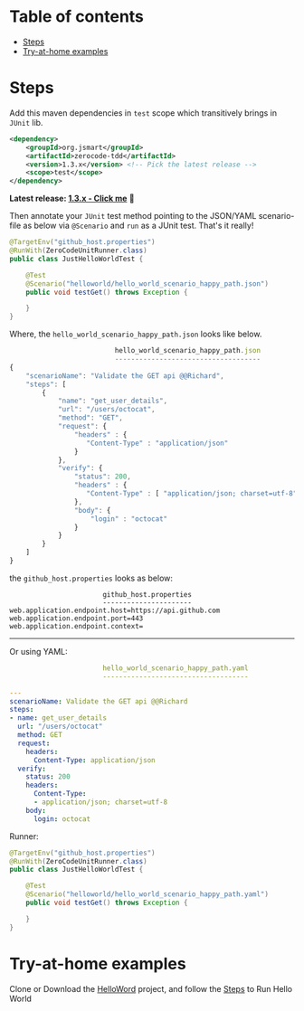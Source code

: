 Table of contents
===
   * [Steps](#steps)
   * [Try-at-home examples](#try-at-home-examples)

Steps
===
Add this maven dependencies in `test` scope which transitively brings in `JUnit` lib.
```xml
<dependency>
    <groupId>org.jsmart</groupId>
    <artifactId>zerocode-tdd</artifactId>
    <version>1.3.x</version> <!-- Pick the latest release -->
    <scope>test</scope>
</dependency>
```
**Latest release: [1.3.x - Click me](https://search.maven.org/search?q=a:zerocode-tdd)** 🏹

Then annotate your `JUnit` test method pointing to the JSON/YAML scenario-file as below via `@Scenario` and `run` as a JUnit test. That's it really!

```java
@TargetEnv("github_host.properties")
@RunWith(ZeroCodeUnitRunner.class)
public class JustHelloWorldTest {

    @Test
    @Scenario("helloworld/hello_world_scenario_happy_path.json")
    public void testGet() throws Exception {

    }
}
```
Where, the `hello_world_scenario_happy_path.json` looks like below.

```javaScript
                          hello_world_scenario_happy_path.json
                          ------------------------------------
{
    "scenarioName": "Validate the GET api @@Richard",
    "steps": [
        {
            "name": "get_user_details",
            "url": "/users/octocat",
            "method": "GET",
            "request": {
                "headers" : { 
                   "Content-Type" : "application/json"
                }
            },
            "verify": {
                "status": 200,
                "headers" : { 
                   "Content-Type" : [ "application/json; charset=utf-8" ]
                },
                "body": {
                    "login" : "octocat"
                }
            }
        }
    ]
}
```

the `github_host.properties` looks as below:
```properties
                       github_host.properties
                       ----------------------
web.application.endpoint.host=https://api.github.com
web.application.endpoint.port=443
web.application.endpoint.context=
```

***

Or using YAML:
```yml
                       hello_world_scenario_happy_path.yaml
                       ------------------------------------

---
scenarioName: Validate the GET api @@Richard
steps:
- name: get_user_details
  url: "/users/octocat"
  method: GET
  request:
    headers:
      Content-Type: application/json
  verify:
    status: 200
    headers:
      Content-Type:
      - application/json; charset=utf-8
    body:
      login: octocat
```

Runner:
```java
@TargetEnv("github_host.properties")
@RunWith(ZeroCodeUnitRunner.class)
public class JustHelloWorldTest {

    @Test
    @Scenario("helloworld/hello_world_scenario_happy_path.yaml")
    public void testGet() throws Exception {

    }
}
```

Try-at-home examples
===

Clone or Download the [HelloWord](https://github.com/authorjapps/zerocode-hello-world) project, and follow the [Steps](https://github.com/authorjapps/zerocode-hello-world/blob/master/README.md)  to Run Hello World

